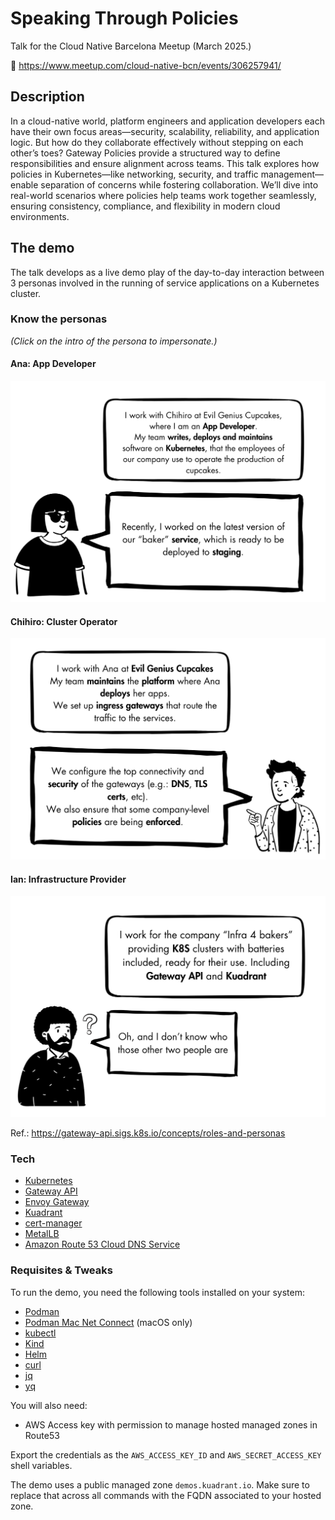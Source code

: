 # Speaking Through Policies

Talk for the Cloud Native Barcelona Meetup (March 2025.)

🔗 https://www.meetup.com/cloud-native-bcn/events/306257941/

## Description

In a cloud-native world, platform engineers and application developers each have their own focus areas—security, scalability, reliability, and application logic. But how do they collaborate effectively without stepping on each other’s toes? Gateway Policies provide a structured way to define responsibilities and ensure alignment across teams. This talk explores how policies in Kubernetes—like networking, security, and traffic management—enable separation of concerns while fostering collaboration. We’ll dive into real-world scenarios where policies help teams work together seamlessly, ensuring consistency, compliance, and flexibility in modern cloud environments.

## The demo

The talk develops as a live demo play of the day-to-day interaction between 3 personas involved in the running of service applications on a Kubernetes cluster.

### Know the personas

_(Click on the intro of the persona to impersonate.)_

#### Ana: App Developer

[![Ana](images/ana-intro.png)](ana.md)

#### Chihiro: Cluster Operator

[![Chihiro](images/chihiro-intro.png)](chihiro.md)

#### Ian: Infrastructure Provider

[![Ian](images/ian-intro.png)](ian.md)

Ref.: https://gateway-api.sigs.k8s.io/concepts/roles-and-personas

### Tech

- [Kubernetes](https://kubernetes.io/)
- [Gateway API](https://gateway-api.sigs.k8s.io/)
- [Envoy Gateway](https://gateway.envoyproxy.io/)
- [Kuadrant](https://kuadrant.io/)
- [cert-manager](https://cert-manager.io/)
- [MetalLB](https://metallb.org/)
- [Amazon Route 53 Cloud DNS Service](https://aws.amazon.com/route53/)

### Requisites & Tweaks

To run the demo, you need the following tools installed on your system:

- [Podman](https://podman.io/)
- [Podman Mac Net Connect](https://github.com/jasonmadigan/podman-mac-net-connect) (macOS only)
- [kubectl](https://kubernetes.io/docs/reference/kubectl/introduction/)
- [Kind](https://kind.sigs.k8s.io/)
- [Helm](https://helm.sh/)
- [curl](https://curl.se/)
- [jq](https://jqlang.org/)
- [yq](https://github.com/mikefarah/yq)

You will also need:

- AWS Access key with permission to manage hosted managed zones in Route53

Export the credentials as the `AWS_ACCESS_KEY_ID` and `AWS_SECRET_ACCESS_KEY` shell variables.

The demo uses a public managed zone `demos.kuadrant.io`. Make sure to replace that across all commands with the FQDN associated to your hosted zone.
